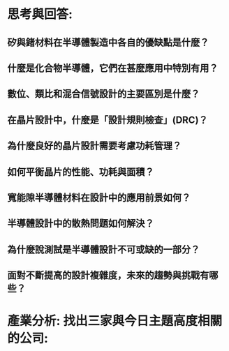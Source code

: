 # 思考與回答:
## 矽與鍺材料在半導體製造中各自的優缺點是什麼？

## 什麼是化合物半導體，它們在甚麼應用中特別有用？

## 數位、類比和混合信號設計的主要區別是什麼？

## 在晶片設計中，什麼是「設計規則檢查」(DRC)？

## 為什麼良好的晶片設計需要考慮功耗管理？

## 如何平衡晶片的性能、功耗與面積？

## 寬能隙半導體材料在設計中的應用前景如何？

## 半導體設計中的散熱問題如何解決？

## 為什麼說測試是半導體設計不可或缺的一部分？

## 面對不斷提高的設計複雜度，未來的趨勢與挑戰有哪些？

# 產業分析: 找出三家與今日主題高度相關的公司:
